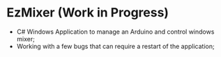 # EzMixer (Work in Progress)
- C# Windows Application to manage an Arduino and control windows mixer;
- Working with a few bugs that can require a restart of the application;

